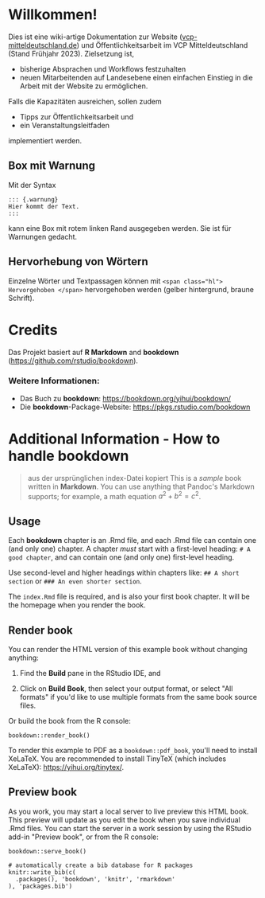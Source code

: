 # Willkommen!

Dies ist eine wiki-artige Dokumentation zur Website ([vcp-mitteldeutschland.de](https://www.vcp-mitteldeutschland.de)) und Öffentlichkeitsarbeit im VCP Mitteldeutschland (Stand Frühjahr 2023). Zielsetzung ist, 

* bisherige Absprachen und Workflows festzuhalten 
* neuen Mitarbeitenden auf Landesebene einen einfachen Einstieg in die Arbeit mit der Website zu ermöglichen. 

Falls die Kapazitäten ausreichen, sollen zudem

* Tipps zur Öffentlichkeitsarbeit und
* ein Veranstaltungsleitfaden 

implementiert werden. 

## Box mit Warnung

Mit der Syntax 

```
::: {.warnung}
Hier kommt der Text.
:::
```

kann eine Box mit rotem linken Rand ausgegeben werden. Sie ist für Warnungen gedacht.

## Hervorhebung von Wörtern

Einzelne Wörter und Textpassagen können mit `<span class="hl"> Hervorgehoben </span>` hervorgehoben werden (gelber hintergrund, braune Schrift).

# Credits

Das Projekt basiert auf **R Markdown** and **bookdown** (https://github.com/rstudio/bookdown). 

### Weitere Informationen:

* Das Buch zu **bookdown**: https://bookdown.org/yihui/bookdown/
* Die **bookdown**-Package-Website: https://pkgs.rstudio.com/bookdown

# Additional Information - How to handle bookdown

> aus der ursprünglichen index-Datei kopiert
> This is a _sample_ book written in **Markdown**. You can use anything that Pandoc's Markdown supports; for example, a math equation $a^2 + b^2 = c^2$.

## Usage

Each **bookdown** chapter is an .Rmd file, and each .Rmd file can contain one (and only one) chapter. A chapter *must* start with a first-level heading: `# A good chapter`, and can contain one (and only one) first-level heading.

Use second-level and higher headings within chapters like: `## A short section` or `### An even shorter section`.

The `index.Rmd` file is required, and is also your first book chapter. It will be the homepage when you render the book.

## Render book

You can render the HTML version of this example book without changing anything:

1. Find the **Build** pane in the RStudio IDE, and

2. Click on **Build Book**, then select your output format, or select "All formats" if you'd like to use multiple formats from the same book source files.

Or build the book from the R console:

```{r,
bookdown::render_book()
```

To render this example to PDF as a `bookdown::pdf_book`, you'll need to install XeLaTeX. You are recommended to install TinyTeX (which includes XeLaTeX): <https://yihui.org/tinytex/>.

## Preview book

As you work, you may start a local server to live preview this HTML book. This preview will update as you edit the book when you save individual .Rmd files. You can start the server in a work session by using the RStudio add-in "Preview book", or from the R console:

```{r
bookdown::serve_book()
```

```{r
# automatically create a bib database for R packages
knitr::write_bib(c(
  .packages(), 'bookdown', 'knitr', 'rmarkdown'
), 'packages.bib')
```
